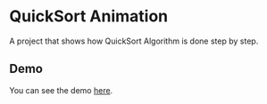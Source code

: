 # QuickSort Animation

A project that shows how QuickSort Algorithm is done step by step.

## Demo
You can see the demo [here]().
